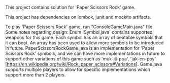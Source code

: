 This project contains solution for 'Paper Scissors Rock' game.

This project has dependencies on lombok, junit and mockito artifacts.

To play 'Paper Scissors Rock' game, run "ConsoleGameMain.java" file.
Some notes regarding design:
Enum 'Symbol.java' contains supported weapons for this game. Each symbol has an array of beatable symbols that it can beat. An array has been used to allow more symbols to be introduced in future.
PaperScissorsRockGame.java is an implementation for 'Paper Scissors Rock' symbols, and we can have more implementations in future to support other variations of this game such as 'muk-jji-ppa', 'jak-en-poy' [https://en.wikipedia.org/wiki/Rock_paper_scissors#Variations].
Game.java supports multiple players to allow for specific implementations which support more than 2 players.

